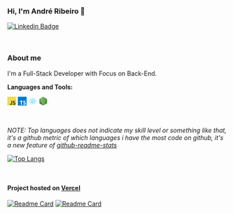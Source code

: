 ### Hi, I'm André Ribeiro 👋

[![Linkedin Badge](https://img.shields.io/badge/-LinkedIn-blue?style=flat-square&logo=Linkedin&logoColor=white&link=https://www.linkedin.com/in/andré-ribeiro-77a1a4112/)](https://www.linkedin.com/in/andré-ribeiro-77a1a4112/)

<!-- <a href="https://codepen.io/andreribeir0">
  <img align="left" alt="Andre Ribeiro | CodeSandbox" width="20px" src="https://raw.githubusercontent.com/anuraghazra/anuraghazra/master/assets/codesandbox.svg" />
</a> -->

<br />

### About me
I'm a Full-Stack Developer with Focus on Back-End.

**Languages and Tools:**  

<code><img height="20" src="https://raw.githubusercontent.com/github/explore/80688e429a7d4ef2fca1e82350fe8e3517d3494d/topics/javascript/javascript.png"></code>
<code><img height="20" src="https://raw.githubusercontent.com/github/explore/80688e429a7d4ef2fca1e82350fe8e3517d3494d/topics/typescript/typescript.png"></code>
<code><img height="20" src="https://raw.githubusercontent.com/github/explore/80688e429a7d4ef2fca1e82350fe8e3517d3494d/topics/react/react.png"></code>
<code><img height="20" src="https://raw.githubusercontent.com/github/explore/80688e429a7d4ef2fca1e82350fe8e3517d3494d/topics/nodejs/nodejs.png"></code>   

<!-- <code><img height="20" src="https://raw.githubusercontent.com/github/explore/5c058a388828bb5fde0bcafd4bc867b5bb3f26f3/topics/graphql/graphql.png"></code> -->
<br />

*NOTE: Top languages does not indicate my skill level or something like that, it's a github metric of which languages i have the most code on github, it's a new feature of [github-readme-stats](https://github.com/anuraghazra/github-readme-stats)*

[![Top Langs](https://github-readme-stats.vercel.app/api/top-langs/?username=AndreRibeir0&layout=compact)](https://github.com/anuraghazra/github-readme-stats)

<br />

#### Project hosted on [Vercel](https://moveit-three-phi.vercel.app/)

[![Readme Card](https://github-readme-stats.vercel.app/api/pin/?username=AndreRibeir0&repo=NLW-4)](https://github.com/AndreRibeir0/NLW-4)
[![Readme Card](https://github-readme-stats.vercel.app/api/pin/?username=AndreRibeir0&repo=PortifolioWebAPI)](https://github.com/AndreRibeir0/PortifolioWebAPI)
